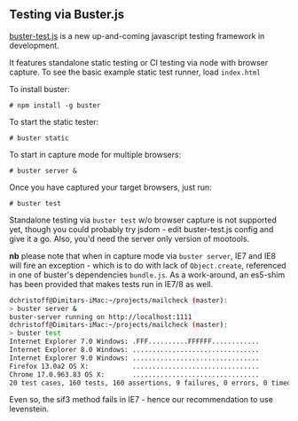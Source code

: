 Testing via Buster.js
---------------------

[buster-test.js](http://busterjs.org) is a new up-and-coming javascript testing framework in development.

It features standalone static testing or CI testing via node with browser capture.
To see the basic example static test runner, load  `index.html`

To install buster:

    # npm install -g buster

To start the static tester:

    # buster static

To start in capture mode for multiple browsers:

    # buster server &

Once you have captured your target browsers, just run:

    # buster test

Standalone testing via `buster test` w/o browser capture is not supported yet, though you could probably try jsdom - edit buster-test.js config and give it a go. Also, you'd need the server only version of mootools.

**nb** please note that when in capture mode via `buster server`, IE7 and IE8 will fire an exception - which is to do with lack of `Object.create`, referenced in one of buster's dependencies `bundle.js`. As a work-around, an es5-shim has been provided that makes tests run in IE7/8 as well.

```sh
dchristoff@Dimitars-iMac:~/projects/mailcheck (master):
> buster server &
buster-server running on http://localhost:1111
dchristoff@Dimitars-iMac:~/projects/mailcheck (master):
> buster test
Internet Explorer 7.0 Windows: .FFF..........FFFFFF............
Internet Explorer 8.0 Windows: ................................
Internet Explorer 9.0 Windows: ................................
Firefox 13.0a2 OS X:           ................................
Chrome 17.0.963.83 OS X:       ................................
20 test cases, 160 tests, 160 assertions, 9 failures, 0 errors, 0 timeouts
```

Even so, the sif3 method fails in IE7 - hence our recommendation to use levenstein.
